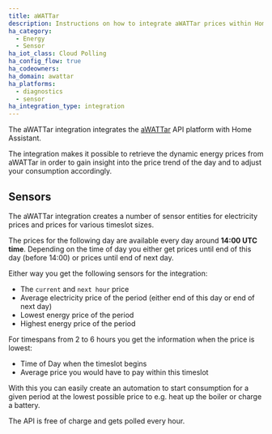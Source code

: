 ```yaml
---
title: aWATTar
description: Instructions on how to integrate aWATTar prices within Home Assistant.
ha_category:
  - Energy
  - Sensor
ha_iot_class: Cloud Polling
ha_config_flow: true
ha_codeowners:
ha_domain: awattar
ha_platforms:
  - diagnostics
  - sensor
ha_integration_type: integration
---
```


The aWATTar integration integrates the [aWATTar](https://www.awattar.at) API platform 
with Home Assistant.

The integration makes it possible to retrieve the dynamic energy prices
from aWATTar in order to gain insight into the price trend of the day and
to adjust your consumption accordingly.

## Sensors

The aWATTar integration creates a number of sensor entities for electricity prices and 
prices for various timeslot sizes.

The prices for the following day are available every day around **14:00 UTC time**. 
Depending on the time of day you either get prices until end of this day (before 14:00) or 
prices until end of next day.

Either way you get the following sensors for the integration:

- The `current` and `next hour` price
- Average electricity price of the period (either end of this day or end of next day)
- Lowest energy price of the period
- Highest energy price of the period

For timespans from 2 to 6 hours you get the information when the price is lowest:

- Time of Day when the timeslot begins
- Average price you would have to pay within this timeslot

With this you can easily create an automation to start consumption for a given period at 
the lowest possible price to e.g. heat up the boiler or charge a battery.

The API is free of charge and gets polled every hour.
